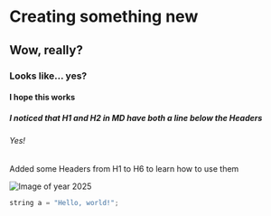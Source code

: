 # Creating something new
## Wow, really?
### Looks like... yes?
#### I hope this works
##### I noticed that H1 and H2 in MD have both a line below the Headers
###### Yes!

Added some Headers from H1 to H6 to learn how to use them

![Image of year 2025](https://images.unsplash.com/photo-1730829807443-c314c7bd4495?q=80&w=2674&auto=format&fit=crop&ixlib=rb-4.0.3&ixid=M3wxMjA3fDB8MHxwaG90by1wYWdlfHx8fGVufDB8fHx8fA%3D%3D)

``` c++
string a = "Hello, world!";
```
